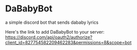 # DaBabyBot
a simple discord bot that sends dababy lyrics

Here's the link to add DaBabyBot to your server: https://discord.com/api/oauth2/authorize?client_id=827754582209462283&permissions=8&scope=bot